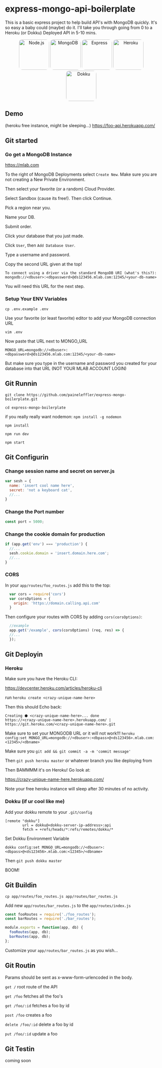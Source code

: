 # express-mongo-api-boilerplate

This is a basic express project to help build API's with MongoDB quickly. It's so easy a baby could (maybe) do it. I'll take you through going from 0 to a Heroku (or Dokku) Deployed API in 5-10 mins.

<p align="center">
  <a href="https://github.com/nodejs"><img alt="Node.js" src="https://avatars3.githubusercontent.com/u/9950313?v=4&s=200" style="border-radius:10%" height="100px"/></a>
  <a href="https://github.com/mongodb"><img alt="MongoDB" src="https://avatars1.githubusercontent.com/u/45120?v=4&s=200" style="border-radius:10%" height="100px"/></a>
  <a href="https://github.com/expressjs"><img alt="Express" src="https://avatars1.githubusercontent.com/u/5658226?v=4&s=200" style="border-radius:10%" height="100px"/></a>
  <a href="https://github.com/heroku"><img alt="Heroku" src="https://avatars3.githubusercontent.com/u/23211?v=4&s=200" style="border-radius:10%" height="100px"/></a>
  <a href="https://github.com/dokku"><img alt="Dokku" src="https://avatars1.githubusercontent.com/u/13455795?v=4&s=400" style="border-radius:10%" height="100px"/></a>
</p>

## Demo
(heroku free instance, might be sleeping...)
https://foo-api.herokuapp.com/

## Git started

### Go get a MongoDB Instance

https://mlab.com

To the right of MongoDB Deployments select `Create New`. Make sure you are not creating a New Private Environment.

Then select your favorite (or a random) Cloud Provider.

Select Sandbox (cause its free!). Then click Continue.

Pick a region near you.

Name your DB.

Submit order.

Click your database that you just made.

Click `User`, then `Add Database User`.

Type a username and password.

Copy the second URL given at the top!

```
To connect using a driver via the standard MongoDB URI (what's this?):
mongodb://<dbuser>:<dbpassword>@ds123456.mlab.com:12345/<your-db-name>
```
You will need this URL for the next step.


### Setup Your ENV Variables

`cp .env.example .env`

Use your favorite (or least favorite) editor to add your MongoDB connection URL

`vim .env`

Now paste that URL next to MONGO_URL

`MONGO_URL=mongodb://<dbuser>:<dbpassword>@ds123456.mlab.com:12345/<your-db-name>`

But make sure you type in the username and password you created for your database into that URL (NOT YOUR MLAB ACCOUNT LOGIN)

## Git Runnin

`git clone https://github.com/paineleffler/express-mongo-boilerplate.git`

`cd express-mongo-boilerplate`

if you really really want nodemon:
`npm install -g nodemon`

`npm install`

`npm run dev`

`npm start`

## Git Configurin

### Change session name and secret on server.js

```javascript
var sesh = {
  name: 'insert cool name here',
  secret: 'not a keyboard cat',
  //...
}
```

### Change the Port number

```javascript
const port = 5000;
```

### Change the cookie domain for production

```javascript
if (app.get('env') === 'production') {
  //...
  sesh.cookie.domain = 'insert.domain.here.com';
  //...
}
```

### CORS

In your `app/routes/foo_routes.js` add this to the top:

``` javascript
  var cors = require('cors')
  var corsOptions = {
    origin: 'https://domain.calling.api.com'
  }
```

Then configure your routes with CORS by adding `cors(corsOptions)`:

``` javascript
  //example
  app.get('/example', cors(corsOptions) (req, res) => {
  //...
  });
```

## Git Deployin

### Heroku

Make sure you have the Heroku CLI:

https://devcenter.heroku.com/articles/heroku-cli

run `heroku create <crazy-unique-name-here>`

Then this should Echo back:
```
Creating ⬢ <crazy-unique-name-here>... done
https://<crazy-unique-name-here>.herokuapp.com/ | https://git.heroku.com/<crazy-unique-name-here>.git
```

Make sure to set your MONGODB URL or it will not work!!!
`heroku config:set MONGO_URL=mongodb://<dbuser>:<dbpass>@<ds123456>.mlab.com:<12345>/<dbname>`

Make sure you `git add && git commit -a -m 'commit message'`

Then `git push heroku master` or whatever branch you like deploying from

Then BAMMMM it's on Heroku! Go look at:

https://crazy-unique-name-here.herokuapp.com/

Note your free heroku instance will sleep after 30 minutes of no activity.

### Dokku (if ur cool like me)

Add your dokku remote to your `.git/config`

```
[remote "dokku"]
        url = dokku@<dokku-server-ip-address>:api
        fetch = +refs/heads/*:refs/remotes/dokku/*
```

Set Dokku Environment Variable

`dokku config:set MONGO_URL=mongodb://<dbuser>:<dbpass>@<ds123456>.mlab.com:<12345>/<dbname>`

Then `git push dokku master`

BOOM!

## Git Buildin

`cp app/routes/foo_routes.js app/routes/bar_routes.js`

Add new `app/routes/bar_routes.js` to the `app/routes/index.js`

```javascript
const fooRoutes = require('./foo_routes');
const barRoutes = require('./bar_routes');

module.exports = function(app, db) {
  fooRoutes(app, db);
  barRoutes(app, db);
};

```

Customize your `app/routes/bar_routes.js` as you wish...

## Git Routin

Params should be sent as x-www-form-urlencoded in the body.

`get /` root route of the API

`get /foo` fetches all the foo's

`get /foo/:id` fetches a foo by id

`post /foo` creates a foo

`delete /foo/:id` delete a foo by id

`put /foo/:id` update a foo

## Git Testin

coming soon

